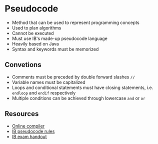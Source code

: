 # Pseudocode

- Method that can be used to represent programming concepts
- Used to plan algorithms
- Cannot be executed
- Must use IB's made-up pseudocode language
- Heavily based on Java
- Syntax and keywords must be memorized

## Convetions

- Comments must be preceded by double forward slashes `//`
- Variable names must be capitalized
- Loops and conditional statements must have closing statements, i.e. `endloop` and `endif` respectively
- Multiple conditions can be achieved through lowercase `and` or `or`

## Resources

- [Online compiler](https://pseudocode.deepjain.com)
- [IB pseudocode rules](https://ib.compscihub.net/wp-content/uploads/2015/04/IB-Pseudocode-rules.pdf)
- [IB exam handout](https://ib.compscihub.net/wp-content/uploads/2015/04/IB-Pseudocode-rules-more.pdf)